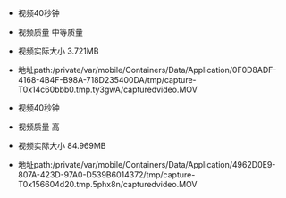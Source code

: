 * 视频40秒钟
* 视频质量 中等质量
* 视频实际大小 3.721MB
* 地址path:/private/var/mobile/Containers/Data/Application/0F0D8ADF-4168-4B4F-B98A-718D235400DA/tmp/capture-T0x14c60bbb0.tmp.ty3gwA/capturedvideo.MOV


* 视频40秒钟
* 视频质量 高
* 视频实际大小 84.969MB
* 地址path:/private/var/mobile/Containers/Data/Application/4962D0E9-807A-423D-97A0-D539B6014372/tmp/capture-T0x156604d20.tmp.5phx8n/capturedvideo.MOV